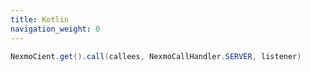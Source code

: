 ```yaml
---
title: Kotlin
navigation_weight: 0
---
```


```java
NexmoCient.get().call(callees, NexmoCallHandler.SERVER, listener)
```

